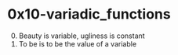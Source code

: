 <h1>0x10-variadic_functions</h1>

00. Beauty is variable, ugliness is constant<br>
01. To be is to be the value of a variable<br>
